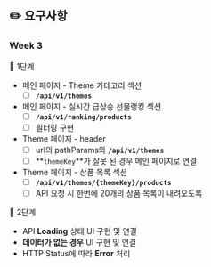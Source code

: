 ## ✏️ 요구사항

### Week 3

📝 1단계

- 메인 페이지 - Theme 카테고리 섹션
    - [ ] **`/api/v1/themes`**
- 메인 페이지 - 실시간 급상승 선물랭킹 섹션
    - [ ] **`/api/v1/ranking/products`**
    - [ ] 필터링 구현
- Theme 페이지 - header
    - [ ] url의 pathParams와 **`/api/v1/themes`**
    - [ ] **`themeKey`**가 잘못 된 경우 메인 페이지로 연결
- Theme 페이지 - 상품 목록 섹션
    - [ ] **`/api/v1/themes/{themeKey}/products`**
    - [ ] API 요청 시 한번에 20개의 상품 목록이 내려오도록

📝 2단계

- API **Loading** 상태 UI 구현 및 연결
- **데이터가 없는 경우** UI 구현 및 연결
- HTTP Status에 따라 **Error** 처리
